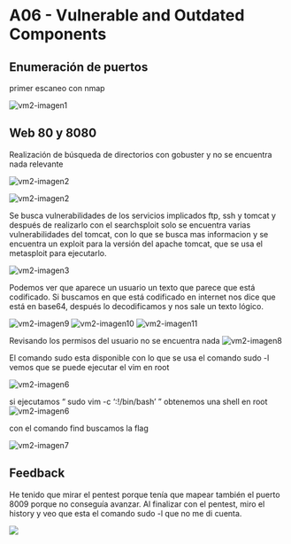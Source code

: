 # A06 - Vulnerable and Outdated Components


## Enumeración de puertos

primer escaneo con nmap

![vm2-imagen1](https://github.com/Dani-ITB24/Proyecto-Final/assets/160484965/09c3e776-8d08-4c14-9cf2-12e3bbd79668)


## Web 80 y 8080

Realización de búsqueda de directorios con gobuster y no se encuentra nada relevante

![vm2-imagen2](https://github.com/Dani-ITB24/Proyecto-Final/assets/160484965/71c08b8c-8f85-494d-86a5-cc736e9bc28e)

![vm2-imagen2](https://github.com/Dani-ITB24/Proyecto-Final/assets/160484965/71c08b8c-8f85-494d-86a5-cc736e9bc28e)

Se busca vulnerabilidades de los servicios implicados ftp, ssh y tomcat y después de realizarlo con el searchsploit solo se encuentra varias vulnerabilidades del tomcat, con lo que se busca mas informacion y se encuentra un exploit para la versión del apache tomcat, que se usa el metasploit para ejecutarlo.

![vm2-imagen3](https://github.com/Dani-ITB24/Proyecto-Final/assets/160484965/9c73bee1-2e85-4b88-809d-20357641b3f3)

Podemos ver que aparece un usuario un texto que parece que está codificado. Si buscamos en que está codificado en internet nos dice que está en base64, después lo decodificamos y nos sale un texto lógico.

![vm2-imagen9](https://github.com/Dani-ITB24/Proyecto-Final/assets/160484965/1e8ae768-fc26-4700-829c-bb6f7a8ca09f)
![vm2-imagen10](https://github.com/Dani-ITB24/Proyecto-Final/assets/160484965/3f115876-76bd-4039-bc3d-6c76bb3a822b)
![vm2-imagen11](https://github.com/Dani-ITB24/Proyecto-Final/assets/160484965/f44bd4aa-00e1-463b-92c3-a3fdbc0dacab)

Revisando los permisos del usuario no se encuentra nada
![vm2-imagen8](https://github.com/Dani-ITB24/Proyecto-Final/assets/160484965/3b8da4e7-c6ac-40d2-a223-b3fb197f6cae)

El comando sudo esta disponible con lo que se usa el comando sudo -l vemos que se puede ejecutar el vim en root

![vm2-imagen6](https://github.com/Dani-ITB24/Proyecto-Final/assets/160484965/c38dee03-2ee5-42c6-b63a-1369d74c6d73)

si ejecutamos “ sudo vim -c ‘:!/bin/bash’ ” obtenemos una shell en root
![vm2-imagen6](https://github.com/Dani-ITB24/Proyecto-Final/assets/160484965/c38dee03-2ee5-42c6-b63a-1369d74c6d73)

con el comando find buscamos la flag

![vm2-imagen7](https://github.com/Dani-ITB24/Proyecto-Final/assets/160484965/9329358c-6c7e-4c63-817e-50b52c37c449)

## Feedback
He tenido que mirar el pentest porque tenía que mapear también el puerto 8009 porque no conseguía avanzar. Al finalizar con el pentest, miro el history y veo que esta el comando sudo -l que no me di cuenta.

![](Aspose.Words.f8191dfc-2a9e-4ebd-ae8f-b1367f049d97.011.png)

